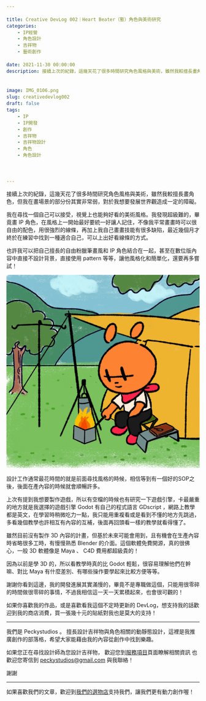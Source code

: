 ```yaml
---

title: Creative DevLog 002｜Heart Beater（暫）角色與美術研究
categories:
    - IP經營
    - 角色設計
    - 吉祥物
    - 藝術創作

date: 2021-11-30 00:00:00
description: 接續上次的紀錄，這幾天花了很多時間研究角色風格與美術，雖然我較擅長畫角色，但我在畫場景的部分份其實非常弱，對於我想要發展世界觀造成一定的障礙。


image: IMG_0106.png
slug: creativedevlog002
draft: false
tags:
    - IP
    - IP開發
    - 創作
    - 吉祥物
    - 吉祥物設計
    - 角色
    - 角色設計



---
```

接續上次的紀錄，這幾天花了很多時間研究角色風格與美術，雖然我較擅長畫角色，但我在畫場景的部分份其實非常弱，對於我想要發展世界觀造成一定的障礙。

我在尋找一個自己可以接受，視覺上也能夠好看的美術風格。我發現超級難的，畢竟畫 IP 角色，在風格上一開始最好要統一好讓人記住，不像我平常畫畫時可以很自由的配色，用很強烈的線條，再加上我自己畫畫技能有很多缺陷，最近幾個月才終於在練習中找到一種適合自己，可以上出好看線條的方式。

也許我可以把自己擅長的自由粉臘筆畫風和 IP 角色結合在一起，甚至在數位版內容中直接不設計背景，直接使用 pattern 等等，讓他風格化和簡單化，還要再多嘗試！

![（畫一張圖就畫超久，背景顏色不太滿意）](IMG_0106.png)


設計工作通常最花時間的就是前面尋找風格的時候，相信等到有一個好的SOP之後，後面在產內容的時候就會順暢許多。

上次有提到我想要製作遊戲，所以有空檔的時候也有研究一下遊戲引擎，卡最嚴重的地方就是我選擇的遊戲引擎 Godot 有自己的程式語言 GDscript ，網路上教學都是英文，在學習時稍微吃力一點，我只能用重複看或是看到不懂的地方先跳過，多看幾個教學也許相互有內容的互補，後面再回頭看一樣的教學就看得懂了。

雖然目前沒有製作 3D 內容的計畫，但基於未來可能會用到，且有機會在生產內容時省略很多工時，有慢慢熟悉 Blender 的介面。這個軟體免費開源，真的很佛心，一般 3D 軟體像是 Maya 、 C4D 費用都超級貴的！

因為以前是學 3D 的，所以看教學時真的比 Godot 輕鬆，很容易理解他們在幹嘛、對比 Maya 有什麼差別、有哪些操作要學起來比較方便等等。


謝謝你看到這邊，我的開發進展其實滿慢的，畢竟不是專職做這個，只能用很零碎的時間做很零碎的事情，不過我相信這一天一天累積起來，也會很可觀的！

如果你喜歡我的作品，或是喜歡看我這個不定時更新的 DevLog，想支持我的話歡迎到我的商店消費，買一張幾十元的貼紙對我也是莫大的支持！




 
---

我們是 Peckystudios 。
擅長設計吉祥物與角色相關的動靜態設計，這裡是我推廣創作的部落格，希望大家能藉由我的內容從創作中找到樂趣。

如果您正在尋找設計師為您設計吉祥物，
歡迎您到[服務項目](https://peckyhsieh.wixsite.com/peckystudiosservice)頁面瞭解相關資訊
也歡迎您寄信到 peckystudios@gmail.com 與我聯絡！

謝謝

---

如果喜歡我們的文章，歡迎到[我們的選物店](https://www.rakuten.com.tw/shop/peckystudio/)支持我們，讓我們更有動力創作喔！